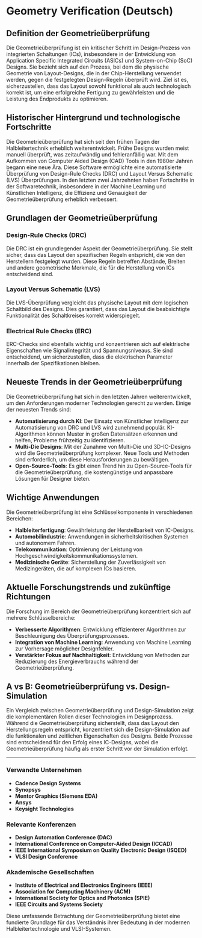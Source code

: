 # Geometry Verification (Deutsch)

## Definition der Geometrieüberprüfung

Die Geometrieüberprüfung ist ein kritischer Schritt im Design-Prozess von integrierten Schaltungen (ICs), insbesondere in der Entwicklung von Application Specific Integrated Circuits (ASICs) und System-on-Chip (SoC) Designs. Sie bezieht sich auf den Prozess, bei dem die physische Geometrie von Layout-Designs, die in der Chip-Herstellung verwendet werden, gegen die festgelegten Design-Regeln überprüft wird. Ziel ist es, sicherzustellen, dass das Layout sowohl funktional als auch technologisch korrekt ist, um eine erfolgreiche Fertigung zu gewährleisten und die Leistung des Endprodukts zu optimieren.

## Historischer Hintergrund und technologische Fortschritte

Die Geometrieüberprüfung hat sich seit den frühen Tagen der Halbleitertechnik erheblich weiterentwickelt. Frühe Designs wurden meist manuell überprüft, was zeitaufwändig und fehleranfällig war. Mit dem Aufkommen von Computer Aided Design (CAD) Tools in den 1980er Jahren begann eine neue Ära. Diese Software ermöglichte eine automatisierte Überprüfung von Design-Rule Checks (DRC) und Layout Versus Schematic (LVS) Überprüfungen. In den letzten zwei Jahrzehnten haben Fortschritte in der Softwaretechnik, insbesondere in der Machine Learning und Künstlichen Intelligenz, die Effizienz und Genauigkeit der Geometrieüberprüfung erheblich verbessert.

## Grundlagen der Geometrieüberprüfung

### Design-Rule Checks (DRC)

Die DRC ist ein grundlegender Aspekt der Geometrieüberprüfung. Sie stellt sicher, dass das Layout den spezifischen Regeln entspricht, die von den Herstellern festgelegt wurden. Diese Regeln betreffen Abstände, Breiten und andere geometrische Merkmale, die für die Herstellung von ICs entscheidend sind. 

### Layout Versus Schematic (LVS)

Die LVS-Überprüfung vergleicht das physische Layout mit dem logischen Schaltbild des Designs. Dies garantiert, dass das Layout die beabsichtigte Funktionalität des Schaltkreises korrekt widerspiegelt. 

### Electrical Rule Checks (ERC)

ERC-Checks sind ebenfalls wichtig und konzentrieren sich auf elektrische Eigenschaften wie Signalintegrität und Spannungsniveaus. Sie sind entscheidend, um sicherzustellen, dass die elektrischen Parameter innerhalb der Spezifikationen bleiben.

## Neueste Trends in der Geometrieüberprüfung

Die Geometrieüberprüfung hat sich in den letzten Jahren weiterentwickelt, um den Anforderungen moderner Technologien gerecht zu werden. Einige der neuesten Trends sind:

- **Automatisierung durch KI**: Der Einsatz von Künstlicher Intelligenz zur Automatisierung von DRC und LVS wird zunehmend populär. KI-Algorithmen können Muster in großen Datensätzen erkennen und helfen, Probleme frühzeitig zu identifizieren.
- **Multi-Die Designs**: Mit der Zunahme von Multi-Die und 3D-IC-Designs wird die Geometrieüberprüfung komplexer. Neue Tools und Methoden sind erforderlich, um diese Herausforderungen zu bewältigen.
- **Open-Source-Tools**: Es gibt einen Trend hin zu Open-Source-Tools für die Geometrieüberprüfung, die kostengünstige und anpassbare Lösungen für Designer bieten.

## Wichtige Anwendungen

Die Geometrieüberprüfung ist eine Schlüsselkomponente in verschiedenen Bereichen:

- **Halbleiterfertigung**: Gewährleistung der Herstellbarkeit von IC-Designs.
- **Automobilindustrie**: Anwendungen in sicherheitskritischen Systemen und autonomem Fahren.
- **Telekommunikation**: Optimierung der Leistung von Hochgeschwindigkeitskommunikationssystemen.
- **Medizinische Geräte**: Sicherstellung der Zuverlässigkeit von Medizingeräten, die auf komplexen ICs basieren.

## Aktuelle Forschungstrends und zukünftige Richtungen

Die Forschung im Bereich der Geometrieüberprüfung konzentriert sich auf mehrere Schlüsselbereiche:

- **Verbesserte Algorithmen**: Entwicklung effizienterer Algorithmen zur Beschleunigung des Überprüfungsprozesses.
- **Integration von Machine Learning**: Anwendung von Machine Learning zur Vorhersage möglicher Designfehler.
- **Verstärkter Fokus auf Nachhaltigkeit**: Entwicklung von Methoden zur Reduzierung des Energieverbrauchs während der Geometrieüberprüfung.

## A vs B: Geometrieüberprüfung vs. Design-Simulation

Ein Vergleich zwischen Geometrieüberprüfung und Design-Simulation zeigt die komplementären Rollen dieser Technologien im Designprozess. Während die Geometrieüberprüfung sicherstellt, dass das Layout den Herstellungsregeln entspricht, konzentriert sich die Design-Simulation auf die funktionalen und zeitlichen Eigenschaften des Designs. Beide Prozesse sind entscheidend für den Erfolg eines IC-Designs, wobei die Geometrieüberprüfung häufig als erster Schritt vor der Simulation erfolgt.

---

### Verwandte Unternehmen

- **Cadence Design Systems**
- **Synopsys**
- **Mentor Graphics (Siemens EDA)**
- **Ansys**
- **Keysight Technologies**

### Relevante Konferenzen

- **Design Automation Conference (DAC)**
- **International Conference on Computer-Aided Design (ICCAD)**
- **IEEE International Symposium on Quality Electronic Design (ISQED)**
- **VLSI Design Conference**

### Akademische Gesellschaften

- **Institute of Electrical and Electronics Engineers (IEEE)**
- **Association for Computing Machinery (ACM)**
- **International Society for Optics and Photonics (SPIE)**
- **IEEE Circuits and Systems Society**

Diese umfassende Betrachtung der Geometrieüberprüfung bietet eine fundierte Grundlage für das Verständnis ihrer Bedeutung in der modernen Halbleitertechnologie und VLSI-Systemen.